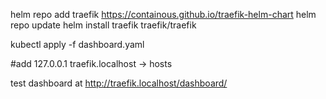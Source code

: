 helm repo add traefik https://containous.github.io/traefik-helm-chart
helm repo update
helm install traefik traefik/traefik

kubectl apply -f dashboard.yaml

#add 127.0.0.1 traefik.localhost    -> hosts

test dashboard at http://traefik.localhost/dashboard/